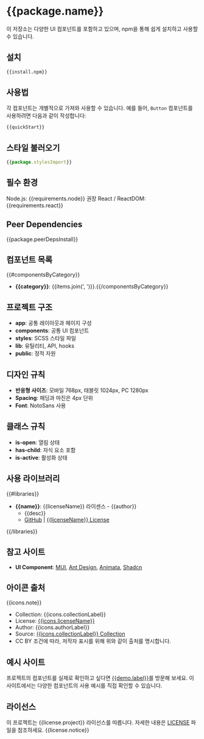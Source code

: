 # {{package.name}}

이 저장소는 다양한 UI 컴포넌트를 포함하고 있으며, npm을 통해 쉽게 설치하고 사용할 수 있습니다.

## 설치

```bash
{{install.npm}}
```

## 사용법

각 컴포넌트는 개별적으로 가져와 사용할 수 있습니다. 예를 들어, `Button` 컴포넌트를 사용하려면 다음과 같이 작성합니다:

```jsx
{{quickStart}}
```

## 스타일 불러오기
```jsx
{{package.stylesImport}}
```

## 필수 환경
Node.js: {{requirements.node}} 권장
React / ReactDOM: {{requirements.react}}

## Peer Dependencies
{{package.peerDepsInstall}}

## 컴포넌트 목록

{{#componentsByCategory}}
- **{{category}}**: {{items.join(', ')}}.{{/componentsByCategory}}

## 프로젝트 구조

- **app**: 공통 레이아웃과 페이지 구성
- **components**: 공통 UI 컴포넌트
- **styles**: SCSS 스타일 파일
- **lib**: 유틸리티, API, hooks
- **public**: 정적 자원

## 디자인 규칙

- **반응형 사이즈**: 모바일 768px, 태블릿 1024px, PC 1280px
- **Spacing**: 패딩과 마진은 4px 단위
- **Font**: NotoSans 사용

## 클래스 규칙

- **is-open**: 열림 상태
- **has-child**: 자식 요소 포함
- **is-active**: 활성화 상태

## 사용 라이브러리

{{#libraries}}
- **{{name}}**: {{licenseName}} 라이센스 - {{author}}
  - {{desc}}
  - [GitHub]({{github}}) | [{{licenseName}} License]({{licenseUrl}})

{{/libraries}}

## 참고 사이트

- **UI Component**: [MUI]({{references.mui}}), [Ant Design]({{references.antd}}), [Animata]({{references.animata}}), [Shadcn]({{references.shadcn}})


## 아이콘 출처

{{icons.note}}
- Collection: {{icons.collectionLabel}}
- License: [{{icons.licenseName}}]({{icons.licenseUrl}})
- Author: {{icons.authorLabel}}
- Source: [{{icons.collectionLabel}} Collection]({{icons.collectionUrl}})
- CC BY 조건에 따라, 저작자 표시를 위해 위와 같이 출처를 명시합니다.

## 예시 사이트

프로젝트의 컴포넌트를 실제로 확인하고 싶다면 [{{demo.label}}]({{demo.url}})를 방문해 보세요. 이 사이트에서는 다양한 컴포넌트의 사용 예시를 직접 확인할 수 있습니다.

## 라이선스

이 프로젝트는 {{license.project}} 라이선스를 따릅니다. 자세한 내용은 [LICENSE](./LICENSE) 파일을 참조하세요.
{{license.notice}}
